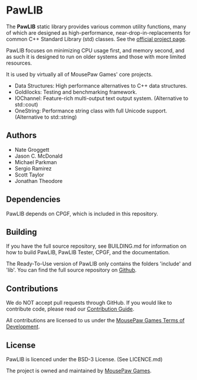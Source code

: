 # PawLIB

The **PawLIB** static library provides various common utility functions,
many of which are designed as high-performance, near-drop-in-replacements
for common C++ Standard Library (std) classes. See the [official project page][1].

PawLIB focuses on minimizing CPU usage first, and memory second, and as
such it is designed to run on older systems and those with more limited
resources.

It is used by virtually all of MousePaw Games' core projects.

 - Data Structures: High performance alternatives to C++ data structures.
 - Goldilocks: Testing and benchmarking framework.
 - IOChannel: Feature-rich multi-output text output system. (Alternative to std::cout)
 - OneString: Performance string class with full Unicode support. (Alternative to std::string)

## Authors

 - Nate Groggett
 - Jason C. McDonald
 - Michael Parkman
 - Sergio Ramirez
 - Scott Taylor
 - Jonathan Theodore

## Dependencies

PawLIB depends on CPGF, which is included in this repository.

## Building

If you have the full source repository, see BUILDING.md for information
on how to build PawLIB, PawLIB Tester, CPGF, and the documentation.

The Ready-To-Use version of PawLIB only contains the folders 'include'
and 'lib'. You can find the full source repository on [Github][5].

## Contributions

We do NOT accept pull requests through GitHub.
If you would like to contribute code, please read our
[Contribution Guide][3].

All contributions are licensed to us under the
[MousePaw Games Terms of Development][4].

## License

PawLIB is licenced under the BSD-3 License. (See LICENCE.md)

The project is owned and maintained by [MousePaw Games][2].

[1]: http://www.mousepawgames.com/pawlib
[2]: http://www.mousepawgames.com/opensource
[3]: http://www.mousepawgames.com/opensource#contribute
[4]: http://www.mousepawgames.com/termsofdevelopment
[5]: http://github.com/mousepawgames/pawlib
